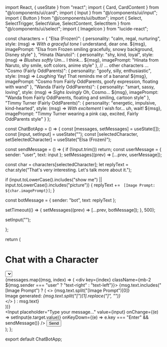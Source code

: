 import React, { useState } from "react"; import { Card, CardContent } from "@/components/ui/card"; import { Input } from "@/components/ui/input"; import { Button } from "@/components/ui/button"; import { Select, SelectTrigger, SelectValue, SelectContent, SelectItem } from "@/components/ui/select"; import { ImageIcon } from "lucide-react";

const characters = { "Elsa (Frozen)": { personality: "calm, regal, nurturing", style: (msg) => *With a graceful tone* I understand, dear one. ${msg}, imagePrompt: "Elsa from Frozen smiling gracefully, snowy background, Disney style" }, "Hinata (Naruto)": { personality: "shy, kind, loyal", style: (msg) => *Blushes softly* Um... I think... ${msg}, imagePrompt: "Hinata from Naruto, shy smile, soft colors, anime style" }, // ... other characters ... "Cosmo (Fairly OddParents)": { personality: "goofy, silly, enthusiastic", style: (msg) => *Laughing* Yay! That reminds me of a banana! ${msg}, imagePrompt: "Cosmo from Fairly OddParents, goofy expression, floating with wand" }, "Wanda (Fairly OddParents)": { personality: "smart, sassy, loving", style: (msg) => *Sighs lovingly* Oh, Cosmo... ${msg}, imagePrompt: "Wanda from Fairly OddParents, floating and smiling, cartoon style" }, "Timmy Turner (Fairly OddParents)": { personality: "energetic, impulsive, kind-hearted", style: (msg) => *With excitement* I wish for... uh, wait! ${msg}, imagePrompt: "Timmy Turner wearing a pink cap, excited, Fairly OddParents style" } };

const ChatBotApp = () => { const [messages, setMessages] = useState([]); const [input, setInput] = useState(""); const [selectedCharacter, setSelectedCharacter] = useState("Elsa (Frozen)");

const sendMessage = () => { if (!input.trim()) return; const userMessage = { sender: "user", text: input }; setMessages((prev) => [...prev, userMessage]);

const char = characters[selectedCharacter];
let replyText = char.style("That's very interesting. Let's talk more about it.");

if (input.toLowerCase().includes("show me") || input.toLowerCase().includes("picture")) {
  replyText += ` [Image Prompt: ${char.imagePrompt}]`;
}

const botMessage = { sender: "bot", text: replyText };

setTimeout(() => {
  setMessages((prev) => [...prev, botMessage]);
}, 500);

setInput("");

};

return ( <div className="max-w-xl mx-auto p-4"> <h1 className="text-2xl font-bold mb-4 text-center">Chat with a Character</h1> <div className="mb-4"> <Select value={selectedCharacter} onValueChange={setSelectedCharacter}> <SelectTrigger> <SelectValue placeholder="Choose a character" /> </SelectTrigger> <SelectContent> {Object.keys(characters).map((name) => ( <SelectItem key={name} value={name}>{name}</SelectItem> ))} </SelectContent> </Select> </div> <Card className="h-[400px] overflow-y-auto p-4 mb-4"> <CardContent> {messages.map((msg, index) => ( <div key={index} className={mb-2 ${msg.sender === "user" ? "text-right" : "text-left"}}> <span className="block p-2 rounded bg-gray-200 dark:bg-gray-700 inline-block"> {msg.text.includes("[Image Prompt") ? ( <> {msg.text.split("[Image Prompt")[0]} <div className="mt-2"> <ImageIcon className="inline mr-2" /> Image generated: <em>{msg.text.split("[")[1].replace("]", "")}</em> </div> </> ) : msg.text} </span> </div> ))} </CardContent> </Card> <div className="flex gap-2"> <Input placeholder="Type your message..." value={input} onChange={(e) => setInput(e.target.value)} onKeyDown={(e) => e.key === "Enter" && sendMessage()} /> <Button onClick={sendMessage}>Send</Button> </div> </div> ); };

export default ChatBotApp;

